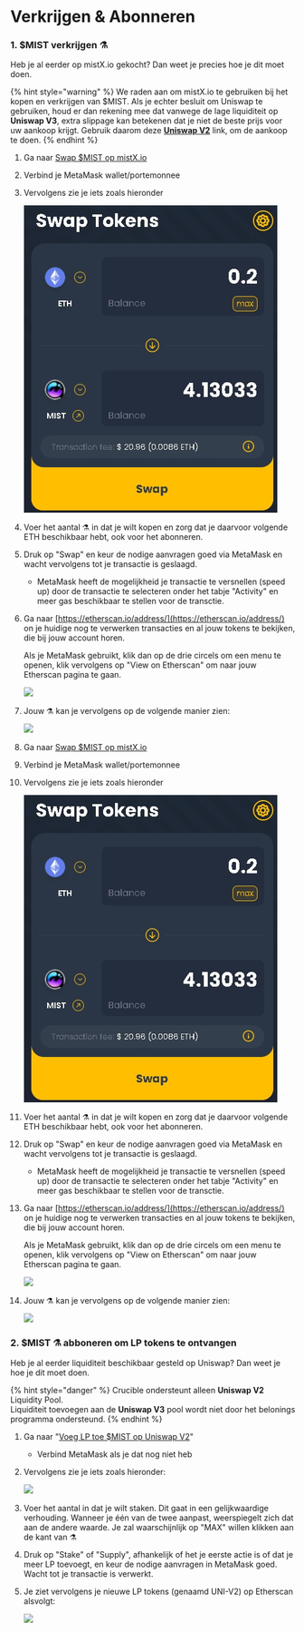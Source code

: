 # Verkrijgen & Abonneren

### 1. $MIST verkrijgen ⚗️

Heb je al eerder op mistX.io gekocht? Dan weet je precies hoe je dit moet doen.

{% hint style="warning" %}
We raden aan om mistX.io te gebruiken bij het kopen en verkrijgen van $MIST. Als je echter besluit om Uniswap te gebruiken, houd er dan rekening mee dat vanwege de lage liquiditeit op **Uniswap V3**, extra slippage kan betekenen dat je niet de beste prijs voor uw aankoop krijgt. Gebruik daarom deze [**Uniswap V2**](https://app.uniswap.org/#/swap?outputCurrency=0x88acdd2a6425c3faae4bc9650fd7e27e0bebb7ab&use=V2) link, om de aankoop te doen.
{% endhint %}

1. Ga naar [Swap $MIST op mistX.io](http://swap.alchemist.wtf/)
2. Verbind je MetaMask wallet/portemonnee
3. Vervolgens zie je iets zoals hieronder

    ![](.gitbook/assets/swap%20%282%29.jpg)

4. Voer het aantal ⚗️ in dat je wilt kopen en zorg dat je daarvoor volgende ETH beschikbaar hebt, ook voor het abonneren.
5. Druk op "Swap" en keur de nodige aanvragen goed via MetaMask en wacht vervolgens tot je transactie is geslaagd.

   * MetaMask heeft de mogelijkheid je transactie te versnellen \(speed up\) door de transactie te selecteren onder het tabje "Activity" en meer gas beschikbaar te stellen voor de transctie.

6. Ga naar [https://etherscan.io/address/](https://etherscan.io/address/) on je huidige nog te verwerken transacties en al jouw tokens te bekijken, die bij jouw account horen.  


   Als je MetaMask gebruikt, klik dan op de drie circels om een menu te openen, klik vervolgens op "View on Etherscan" om naar jouw Etherscan pagina te gaan.

   ![](https://i.imgur.com/jdzodQP.png)

7. Jouw ⚗️ kan je vervolgens op de volgende manier zien:

    ![](https://i.imgur.com/bF9wsrg.png)

8. Ga naar [Swap $MIST op mistX.io](http://swap.alchemist.wtf/)
9. Verbind je MetaMask wallet/portemonnee
10. Vervolgens zie je iets zoals hieronder

     ![](.gitbook/assets/swap%20%282%29.jpg)

11. Voer het aantal ⚗️ in dat je wilt kopen en zorg dat je daarvoor volgende ETH beschikbaar hebt, ook voor het abonneren.
12. Druk op "Swap" en keur de nodige aanvragen goed via MetaMask en wacht vervolgens tot je transactie is geslaagd.

    * MetaMask heeft de mogelijkheid je transactie te versnellen \(speed up\) door de transactie te selecteren onder het tabje "Activity" en meer gas beschikbaar te stellen voor de transctie.

13. Ga naar [https://etherscan.io/address/](https://etherscan.io/address/) on je huidige nog te verwerken transacties en al jouw tokens te bekijken, die bij jouw account horen.  


    Als je MetaMask gebruikt, klik dan op de drie circels om een menu te openen, klik vervolgens op "View on Etherscan" om naar jouw Etherscan pagina te gaan.

    ![](https://i.imgur.com/jdzodQP.png)

14. Jouw ⚗️ kan je vervolgens op de volgende manier zien:

     ![](https://i.imgur.com/bF9wsrg.png)

### 2. $MIST ⚗️ abboneren om LP tokens te ontvangen

Heb je al eerder liquiditeit beschikbaar gesteld op Uniswap? Dan weet je hoe je dit moet doen.

{% hint style="danger" %}
Crucible ondersteunt alleen  **Uniswap V2** Liquidity Pool.   
Liquiditeit toevoegen aan de **Uniswap V3** pool wordt niet door het belonings programma ondersteund.
{% endhint %}

1. Ga naar "[Voeg LP toe $MIST op Uniswap V2](https://app.uniswap.org/#/add/v2/0x88acdd2a6425c3faae4bc9650fd7e27e0bebb7ab/ETH)"
   * Verbind MetaMask als je dat nog niet heb
2. Vervolgens zie je iets zoals hieronder:

    ![](https://i.imgur.com/7paIEyF.png)

3. Voer het aantal in dat je wilt staken. Dit gaat in een gelijkwaardige verhouding. Wanneer je één van de twee aanpast, weerspiegelt zich dat aan de andere waarde. Je zal waarschijnlijk op "MAX" willen klikken aan de kant van ⚗️
4. Druk op "Stake" of "Supply", afhankelijk of het je eerste actie is of dat je meer LP toevoegt, en keur de nodige aanvragen in MetaMask goed. Wacht tot je transactie is verwerkt.
5. Je ziet vervolgens je nieuwe LP tokens \(genaamd UNI-V2\) op Etherscan alsvolgt:

    ![](https://i.imgur.com/6hAoHGw.png)

## 

